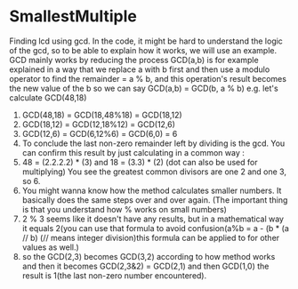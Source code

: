 # SmallestMultiple
Finding lcd using gcd.
In the code, it might be hard to understand the logic of the gcd, so to be able to explain how it works, we will use an example.
GCD mainly works by reducing the process 
GCD(a,b) is for example explained in a way that we replace a with b first and then use a modulo operator to find the remainder = a % b, and this operation's result becomes the new value of the b
so we can say GCD(a,b) = GCD(b, a % b)
e.g. let's calculate GCD(48,18)
1) GCD(48,18) = GCD(18,48%18) = GCD(18,12)
2) GCD(18,12) = GCD(12,18%12) = GCD(12,6)
3) GCD(12,6) = GCD(6,12%6) = GCD(6,0) = 6
4) To conclude the last non-zero remainder left by dividing is the gcd. You can confirm this result by just calculating in a common way :
5) 48 = (2.2.2.2) * (3) and 18 = (3.3) * (2) (dot can also be used for multiplying) You see the greatest common divisors are one 2 and one 3, so 6.
6) You might wanna know how the method calculates smaller numbers. It basically does the same steps over and over again. (The important thing is that you understand how % works on small numbers)
7) 2 % 3 seems like it doesn't have any results, but in a mathematical way it equals 2(you can use that formula to avoid confusion(a%b = a - (b * (a // b) (// means integer division)this formula can be applied to for other values as well.)
8)  so the GCD(2,3) becomes GCD(3,2) according to how method works and then it becomes GCD(2,3&2) = GCD(2,1) and then GCD(1,0) the result is 1(the last non-zero number encountered).

